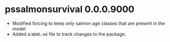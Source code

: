 # pssalmonsurvival 0.0.0.9000

* Modified forcing to keep only salmon age classes that are present in the model 
* Added a `NEWS.md` file to track changes to the package.

